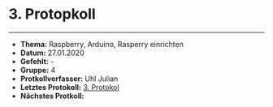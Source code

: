 # 3. Protopkoll

------------------------------

* **Thema:** Raspberry, Arduino, Rasperry einrichten
* **Datum:** 27.01.2020
* **Gefehlt:** -
* **Gruppe:** 4
* **Protkollverfasser:** Uhl Julian
* **Letztes Protokoll:** [3. Protokol](https://github.com/HTLMechatronics/m17-3ahme-la1-sx/blob/uhljum17/uhljum17/%20protokolle/protkoll_2020-01-20_uhljum17.md)
* **Nächstes Protkoll:**
